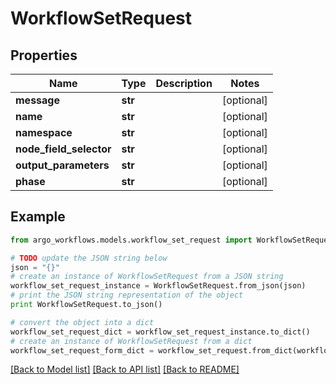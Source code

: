 # WorkflowSetRequest


## Properties

Name | Type | Description | Notes
------------ | ------------- | ------------- | -------------
**message** | **str** |  | [optional] 
**name** | **str** |  | [optional] 
**namespace** | **str** |  | [optional] 
**node_field_selector** | **str** |  | [optional] 
**output_parameters** | **str** |  | [optional] 
**phase** | **str** |  | [optional] 

## Example

```python
from argo_workflows.models.workflow_set_request import WorkflowSetRequest

# TODO update the JSON string below
json = "{}"
# create an instance of WorkflowSetRequest from a JSON string
workflow_set_request_instance = WorkflowSetRequest.from_json(json)
# print the JSON string representation of the object
print WorkflowSetRequest.to_json()

# convert the object into a dict
workflow_set_request_dict = workflow_set_request_instance.to_dict()
# create an instance of WorkflowSetRequest from a dict
workflow_set_request_form_dict = workflow_set_request.from_dict(workflow_set_request_dict)
```
[[Back to Model list]](../README.md#documentation-for-models) [[Back to API list]](../README.md#documentation-for-api-endpoints) [[Back to README]](../README.md)


